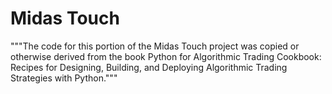 # Midas Touch
"""The code for this portion of the Midas Touch project was copied or otherwise derived from the book
Python for Algorithmic Trading Cookbook: Recipes for Designing, Building, and Deploying Algorithmic 
Trading Strategies with Python."""
